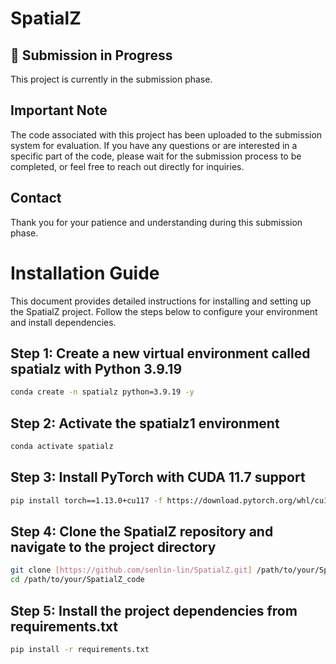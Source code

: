 # SpatialZ

## 🚧 Submission in Progress
This project is currently in the submission phase.

## Important Note
The code associated with this project has been uploaded to the submission system for evaluation. 
If you have any questions or are interested in a specific part of the code, please wait for the submission process to be completed, or feel free to reach out directly for inquiries.

## Contact
Thank you for your patience and understanding during this submission phase.


# Installation Guide
This document provides detailed instructions for installing and setting up the SpatialZ project. 
Follow the steps below to configure your environment and install dependencies.

## Step 1: Create a new virtual environment called spatialz with Python 3.9.19
```bash
conda create -n spatialz python=3.9.19 -y
```
## Step 2: Activate the spatialz1 environment
```bash
conda activate spatialz
```
## Step 3: Install PyTorch with CUDA 11.7 support
```bash
pip install torch==1.13.0+cu117 -f https://download.pytorch.org/whl/cu117/torch_stable.html
```

## Step 4: Clone the SpatialZ repository and navigate to the project directory
```bash
git clone [https://github.com/senlin-lin/SpatialZ.git] /path/to/your/SpatialZ_code
cd /path/to/your/SpatialZ_code
```

## Step 5: Install the project dependencies from requirements.txt
```bash
pip install -r requirements.txt
```
